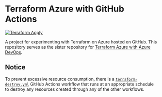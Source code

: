 # Terraform Azure with GitHub Actions

[![Terraform Apply](https://github.com/adyavanapalli/TerraformAzureWithGitHubActions/actions/workflows/terraform-apply.yml/badge.svg)](https://github.com/adyavanapalli/TerraformAzureWithGitHubActions/actions/workflows/terraform-apply.yml)

A project for experimenting with Terraform on Azure hosted on GitHub. This
repository serves as the sister repository for
[Terraform Azure with Azure DevOps](https://dev.azure.com/starsandmanifolds/TerraformAzureWithAzureDevOps).

## Notice

To prevent excessive resource consumption, there is a
[`terraform-destroy.yml`](.github/workflows/terraform-destroy.yml)
GitHub Actions workflow that runs at an appropriate schedule to destroy any
resources created through any of the other workflows.
